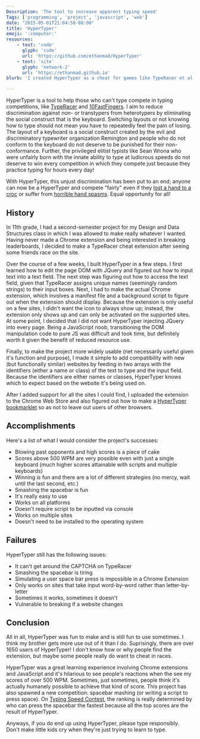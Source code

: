 ```yaml
---
Description: 'The tool to increase apparent typing speed'
Tags: ['programming', 'project', 'javascript', 'web']
date: "2015-05-01T21:04:58-08:00"
title: 'HyperTyper'
emoji: ':computer:'
resources:
    - text: 'code'
      glyph: 'code'
      url: 'https://github.com/ethanmad/HyperTyper'
    - text: 'site'
      glyph: 'network-2'
      url: 'https://ethanmad.github.io'
blurb: 'I created HyperTyper as a cheat for games like TypeRacer et al. in high school as a Chrome extension and bookmarklet. Since then, some part of the Chrome extension API broke and I removed the extension from the Chrome store.  The tool is stil available as a working bookmarklet, though some sites (notably TypeRacer) have implemented defenses against it. The following text is the associated write-up I published along with the project on my original website.'

---
```



  HyperTyper is a tool to help those who can't type compete in typing competitions, like [TypeRacer][typeracer] and [10FastFingers][10ff].
  I aim to reduce discrimination against non- or transtypers from heterotypers by eliminating the social construct that is the keyboard. Switching layouts or not knowing how to type should not mean you have to repeatedly feel the pain of losing.
  The layout of a keyboard is a social construct created by the evil and discriminatory typewriter organization Remington and people who do not conform to the keyboard do not deserve to be punished for their non-conformance.
  Further, the privileged elitist typists like Sean Wrona who were unfairly born with the innate ability to type at ludicrous speeds do not deserve to win every competition in which they compete just because they practice typing for hours every day!

  With HyperTyper, this unjust discrimination has been put to an end; anyone can now be a HyperTyper and compete "fairly" even if they [lost a hand to a croc][hook] or suffer from [horrible hand spasms][spasms].
  Equal opportunity for all!

  [typeracer]: http://typeracer.com/ "Real-time racing against real people."
  [10ff]: http://10fastfingers.com/ "Testing and competitions with daily leaderboards."
  [hook]: http://en.wikipedia.org/wiki/Captain_Hook "Do you like codfish?"
  [spasms]: https://gist.github.com/anonymous/bd15723d8e9118c1ea48 "gerangfelmHEALPAgerna!!"

## History
  In 11th grade, I had a second-semester project for my Design and Data Structures class in which I was allowed to make really whatever I wanted.
  Having never made a Chrome extension and being interested in breaking leaderboards, I decided to make a TypeRacer cheat extension after seeing some friends race on the site.

  Over the course of a few weeks, I built HyperTyper in a few steps.
  I first learned how to edit the page DOM with JQuery and figured out how to input text into a text field.
  The next step was figuring out how to access the text field, given that TypeRacer assigns unique names (seemingly random strings) to their input boxes.
  Next, I had to make the actual Chrome extension, which involves a manifest file and a background script to figure out when the extension should display.
  Because the extension is only useful on a few sites, I didn't want the icon to always show up; instead, the extension only shows up and can only be activated on the supported sites.
  At some point, I decided that I did not want HyperTyper injecting JQuery into every page.
  Being a JavaScript noob, transitioning the DOM manipulation code to pure JS was difficult and took time, but definitely worth it given the benefit of reduced resource use.

  Finally, to make the project more widely usable (net necessarily useful given it's function and purpose), I made it simple to add compatibility with new (but functionally similar) websites by feeding in two arrays with the identifiers (either a name or class) of the text to type and the input field. Because the identifiers are either names or classes, HyperTyper knows which to expect based on the website it's being used on.

  After I added support for all the sites I could find, I uploaded the extension to the Chrome Web Store and also figured out how to make a [HyperTyper bookmarklet][bookmarklet] so as not to leave out users of other browsers.

  [bookmarklet]: javascript:(function()%7Bfor(var%20textOptions%3D%5B%22nonHideableWords%20unselectable%22%2C%22cw-QuotePanel-textToTypePanel%22%2C%22row1%22%2C%22practiceText%22%2C%22textData%22%5D%2CinputBoxOptions%3D%5B%22txtInput%22%2C%22cw-TypedinputBox%20race-go%22%2C%22form-control%22%2C%22tentry%22%2C%22userData%22%5D%2Cwebsite%3D-1%2CclassOrId%3D-1%2Cw%3D0%3Bw%3CtextOptions.length%3Bw%2B%2B)if(null!%3Ddocument.getElementsByClassName(textOptions%5Bw%5D)%5B0%5D)%7Bwebsite%3Dw%3BclassOrId%3D0%3Bbreak%7Delse%20if(null!%3Ddocument.getElementById(textOptions%5Bw%5D))%7Bwebsite%3Dw%3BclassOrId%3D1%3Bbreak%7Dif(-1%3Cwebsite%26%26-1%3CclassOrId)%7Bvar%20text%3B0%3D%3D%3DclassOrId%3Ftext%3Ddocument.getElementsByClassName(textOptions%5Bwebsite%5D)%5B0%5D.textContent%3A1%3D%3D%3DclassOrId%26%26(text%3Ddocument.getElementById(textOptions%5Bwebsite%5D).textContent)%3Bvar%20numWords%3Dtext.split(%22%20%22).length%2CinputBox%3Bnull!%3Ddocument.getElementsByClassName(inputBoxOptions%5Bwebsite%5D)%5B0%5D%3FinputBox%3Ddocument.getElementsByClassName(inputBoxOptions%5Bwebsite%5D)%5B0%5D%3Anull!%3Ddocument.getElementById(inputBoxOptions%5Bwebsite%5D)%26%26(inputBox%3Ddocument.getElementById(inputBoxOptions%5Bwebsite%5D))%3Bi%3D0%3Bvar%20addWord%3Dfunction()%7Bif(!(i%3E%3DnumWords))if(word%3Dtext.split(%22%20%22)%5Bi%2B%2B%5D%2C3%3D%3D%3Dwebsite)for(inputBox.value%3D%22%22%2Cl%3D0%3Bl%3Cword.length%3Bl%2B%2B)inputBox.value%2B%3Dword%5Bl%5D%3Belse%20inputBox.value%3Dword%7D%3BaddWord()%3Bwindow.onkeyup%3Dfunction(a)%7B32%3D%3D(a.keyCode%3Fa.keyCode%3Aa.which)%26%26addWord()%7D%7D%7D)() "Drag to your bookmarks bar!"

## Accomplishments
  Here's a list of what I would consider the project's successes:

  -  Blowing past opponents and high scores is a piece of cake
  -  Scores above 500 WPM are very possible even with just a single keyboard (much higher scores attainable with scripts and multiple keyboards)
  -  Winning is fun and there are a lot of different strategies (no mercy, wait until the last second, etc.)
  -  Smashing the spacebar is fun
  -  It's really easy to use
  -  Works on all platforms
  -  Doesn't require script to be inputted via console
  -  Works on multiple sites
  -  Doesn't need to be installed to the operating system


## Failures
  HyperTyper still has the following issues:

  -  It can't get around the CAPTCHA on TypeRacer
  -  Smashing the spacebar is tiring
  -  Simulating a user space bar press is impossible in a Chrome Extension
  -  Only works on sites that take input word-by-word rather than letter-by-letter
  -  Sometimes it works, sometimes it doesn't
  -  Vulnerable to breaking if a website changes

## Conclusion
  All in all, HyperTyper was fun to make and is still fun to use sometimes. I think my brother gets more use out of it than I do.
  Suprisingly, there are over 1650 users  of HyperTyper! I don't know how or why people find the extension, but maybe some people really do want to cheat in races.

  HyperTyper was a great learning experience involving Chrome extensions and JavaScript and it's hilarious to see people's reactions when the see my scores of over 500 WPM.
  Sometimes, just sometimes, people think it's actually humanely possible to achieve that kind of score.
  This project has also spawned a new competition: spacebar mashing (or writing a script to press space).
  On [Typing Speed Contest][tsc], the ranking is really determined by who can press the spacebar the fastest because all the top scores are the result of HyperTyper.

  Anyways, if you do end up using HyperTyper, please type responsibly. Don't make little kids cry when they're just trying to learn to type.

  [tsc]: http://typingspeedcontest.com "Yours truly on top."
